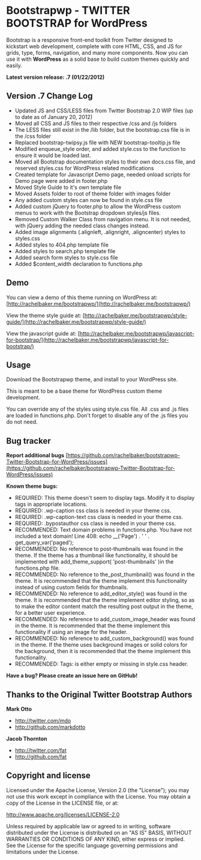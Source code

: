 Bootstrapwp - TWITTER BOOTSTRAP for WordPress
=================

Bootstrap is a responsive front-end toolkit from Twitter designed to kickstart web development, complete with core HTML, CSS, and JS for grids, type, forms, navigation, and many more components. Now you can use it with **WordPress** as a solid base to build custom themes quickly and easily.



**Latest version release: .7 (01/22/2012)**

Version .7 Change Log
----

* Updated JS and CSS/LESS files from Twitter Bootstrap 2.0 WIP files (up to date as of January 20, 2012)
* Moved all CSS and JS files to their respective /css and /js folders
* The LESS files still exist in the /lib folder, but the bootstrap.css file is in the /css folder
* Replaced bootstrap-twipsy.js file with NEW bootstrap-tooltip.js file
* Modified enqueue_style order, and added style.css to the function to ensure it would be loaded last.
* Moved all Bootstrap documentation styles to their own docs.css file, and reserved styles.css for WordPress related modifications
* Created template for Javascript Demo page, needed onload scripts for Demo page were added in footer.php
* Moved Style Guide to it's own template file
* Moved Assets folder to root of theme folder with images folder
* Any added custom styles can now be found in style.css file
* Added custom jQuery to footer.php to allow the WordPress custom menus to work with the Bootstrap dropdown styles/js files.  
* Removed Custom Walker Class from navigation menu.  It is not needed, with jQuery adding the needed class changes instead.
* Added image alignments (.alignleft, .alignright, .aligncenter) styles to styles.css
* Added styles to 404.php template file
* Added styles to search.php template file
* Added search form styles to style.css file
* Added $content_width declaration to functions.php




Demo
----
You can view a demo of this theme running on WordPress at:  [http://rachelbaker.me/bootstrapwp/](http://rachelbaker.me/bootstrapwp/)

View the theme style guide at: [http://rachelbaker.me/bootstrapwp/style-guide/](http://rachelbaker.me/bootstrapwp/style-guide/)

View the javascript guide at: [http://rachelbaker.me/bootstrapwp/javascript-for-bootstrap/](http://rachelbaker.me/bootstrapwp/javascript-for-bootstrap/)




Usage
-----

Download the Bootstrapwp theme, and install to your WordPress site.

This is meant to be a base theme for WordPress custom theme development.  

You can override any of the styles using style.css file.  All .css and .js files are loaded in functions.php.  Don't forget to disable any of the .js files you do not need.  




Bug tracker
-----------
**Report additional bugs** [https://github.com/rachelbaker/bootstrapwp-Twitter-Bootstrap-for-WordPress/issues](https://github.com/rachelbaker/bootstrapwp-Twitter-Bootstrap-for-WordPress/issues)


**Known theme bugs:**

* REQUIRED: This theme doesn't seem to display tags. Modify it to display tags in appropriate locations.
* REQUIRED: .wp-caption css class is needed in your theme css.
* REQUIRED: .wp-caption-text css class is needed in your theme css.
* REQUIRED: .bypostauthor css class is needed in your theme css.
* RECOMMENDED: Text domain problems in functions.php. You have not included a text domain!
Line 408: echo __('Page') . ' ' . get_query_var('paged');
* RECOMMENDED: No reference to post-thumbnails was found in the theme. If the theme has a thumbnail like functionality, it should be implemented with add_theme_support( 'post-thumbnails' )in the functions.php file.
* RECOMMENDED: No reference to the_post_thumbnail() was found in the theme. It is recommended that the theme implement this functionality instead of using custom fields for thumbnails.
* RECOMMENDED: No reference to add_editor_style() was found in the theme. It is recommended that the theme implement editor styling, so as to make the editor content match the resulting post output in the theme, for a better user experience.
* RECOMMENDED: No reference to add_custom_image_header was found in the theme. It is recommended that the theme implement this functionality if using an image for the header.
* RECOMMENDED: No reference to add_custom_background() was found in the theme. If the theme uses background images or solid colors for the background, then it is recommended that the theme implement this functionality.
* RECOMMENDED: Tags: is either empty or missing in style.css header.

**Have a bug? Please create an issue here on GitHub!**




Thanks to the Original Twitter Bootstrap Authors
-----------------------

**Mark Otto**

+ http://twitter.com/mdo
+ http://github.com/markdotto

**Jacob Thornton**

+ http://twitter.com/fat
+ http://github.com/fat


Copyright and license
---------------------


Licensed under the Apache License, Version 2.0 (the "License");
you may not use this work except in compliance with the License.
You may obtain a copy of the License in the LICENSE file, or at:

   http://www.apache.org/licenses/LICENSE-2.0

Unless required by applicable law or agreed to in writing, software
distributed under the License is distributed on an "AS IS" BASIS,
WITHOUT WARRANTIES OR CONDITIONS OF ANY KIND, either express or implied.
See the License for the specific language governing permissions and
limitations under the License.
